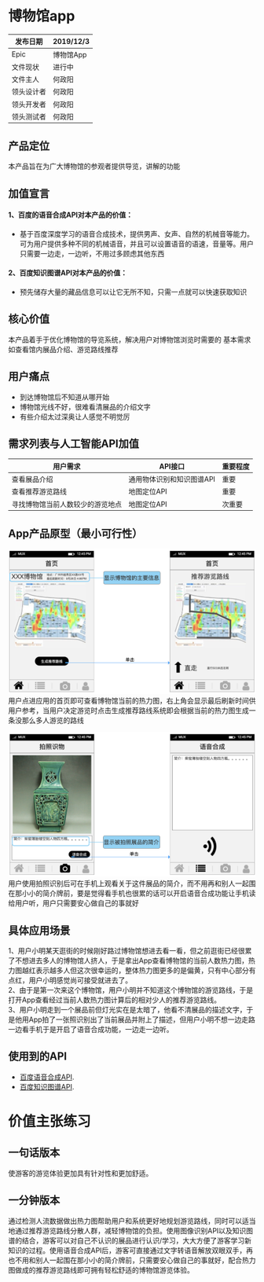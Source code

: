 # 博物馆app

发布日期 | 2019/12/3 
-|-
Epic | 博物馆App |
文件现状 | 进行中 |
文件主人 | 何政阳 |
领头设计者 | 何政阳 |
领头开发者 | 何政阳 |
领头测试者 | 何政阳 |

## 产品定位
本产品旨在为广大博物馆的参观者提供导览，讲解的功能

## 加值宣言
#### 1、百度的语音合成API对本产品的价值：
* 基于百度深度学习的语音合成技术，提供男声、女声、自然的机械音等能力。可为用户提供多种不同的机械语音，并且可以设置语音的语速，音量等。用户只需要一边走，一边听，不用过多顾虑其他东西

#### 2、百度知识图谱API对本产品的价值：
* 预先储存大量的藏品信息可以让它无所不知，只需一点就可以快速获取知识

## 核心价值
本产品着手于优化博物馆的导览系统，解决用户对博物馆浏览时需要的 基本需求如查看馆内展品介绍、游览路线推荐

## 用户痛点
* 到达博物馆后不知道从哪开始
* 博物馆光线不好，很难看清展品的介绍文字
* 有些介绍太过深奥让人感觉不明觉厉

## 需求列表与人工智能API加值
用户需求 | API接口 | 重要程度 
-|-|-
查看展品介绍 | 通用物体识别和知识图谱API | 重要 |
查看推荐游览路线 | 地图定位API | 重要 |
寻找博物馆当前人数较少的游览地点 | 地图定位API | 次重要 |

## App产品原型（最小可行性）
![博物馆热力图](https://github.com/SunnyHe1999/API_ML_AI_Museum/blob/master/%E5%8D%9A%E7%89%A9%E9%A6%86%E6%8E%A8%E8%8D%90%E8%B7%AF%E7%BA%BF.png)
用户点进应用的首页即可查看博物馆当前的热力图，右上角会显示最后刷新时间供用户参考，当用户决定游览时点击生成推荐路线系统即会根据当前的热力图生成一条没那么多人游览的路线

![博物馆识别](https://github.com/SunnyHe1999/API_ML_AI_Museum/blob/master/%E5%8D%9A%E7%89%A9%E9%A6%86%E5%B1%95%E5%93%81%E8%AF%86%E5%88%AB.png)
用户使用拍照识别后可在手机上观看关于这件展品的简介，而不用再和别人一起围在那小小的简介牌前，要是觉得看手机也很累的话可以开启语音合成功能让手机读给用户听，用户只需要安心做自己的事就好

## 具体应用场景
1、用户小明某天逛街的时候刚好路过博物馆想进去看一看，但之前逛街已经很累了不想进去多人的博物馆人挤人，于是拿出App查看博物馆的当前人数热力图，热力图越红表示越多人但这次很幸运的，整体热力图更多的是偏黄，只有中心部分有点红，用户小明感觉尚可接受就进去了。  
2、由于是第一次来这个博物馆，用户小明并不知道这个博物馆的游览路线，于是打开App查看经过当前人数热力图计算后的相对少人的推荐游览路线。  
3、用户小明走到一个展品前但灯光实在是太暗了，他看不清展品的描述文字，于是他用App拍了一张照识别出了当前展品并附上了描述，但用户小明不想一边走路一边看手机于是开启了语音合成功能，一边走一边听。  

## 使用到的API
* [百度语音合成API](https://ai.baidu.com/tech/speech/tts?track=cp:ainsem|pf:pc|pp:chanpin-yuyin|pu:yuyin-yuyinhecheng-pinpai|ci:|kw:10003541). 
* [百度知识图谱API](https://ai.baidu.com/tech/cognitive). 

# 价值主张练习

## 一句话版本
使游客的游览体验更加具有针对性和更加舒适。

## 一分钟版本
通过检测人流数据做出热力图帮助用户和系统更好地规划游览路线，同时可以适当地通过推荐游览路线分散人群，减轻博物馆的负担。使用图像识别API以及知识图谱的结合，游客可以对自己不认识的展品进行认识/学习，大大方便了游客学习新知识的过程。使用语音合成API后，游客可直接通过文字转语音解放双眼双手，再也不用和别人一起围在那小小的简介牌前，只需要安心做自己的事就好，配合热力图做成的推荐游览路线即可拥有轻松舒适的博物馆游览体验。
